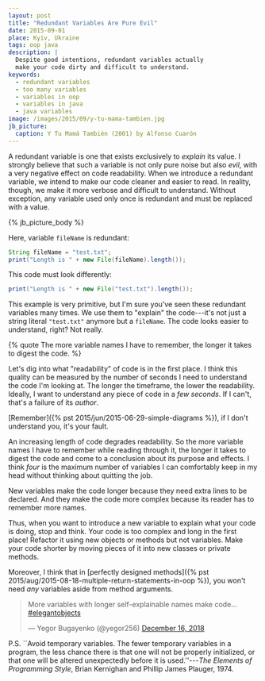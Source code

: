 ```yaml
---
layout: post
title: "Redundant Variables Are Pure Evil"
date: 2015-09-01
place: Kyiv, Ukraine
tags: oop java
description: |
  Despite good intentions, redundant variables actually
  make your code dirty and difficult to understand.
keywords:
  - redundant variables
  - too many variables
  - variables in oop
  - variables in java
  - java variables
image: /images/2015/09/y-tu-mama-tambien.jpg
jb_picture:
  caption: Y Tu Mamá También (2001) by Alfonso Cuarón
---
```


A redundant variable is one that exists exclusively
to _explain_ its value. I strongly believe that such a variable is
not only pure noise but also _evil_, with a very negative effect
on code readability. When we introduce a redundant variable, we intend to make our code
cleaner and easier to read. In reality, though, we make it more verbose
and difficult to understand. Without exception, any variable used only
once is redundant and must be replaced with a value.

<!--more-->

{% jb_picture_body %}

Here, variable `fileName` is redundant:

```java
String fileName = "test.txt";
print("Length is " + new File(fileName).length());
```

This code must look differently:

```java
print("Length is " + new File("test.txt").length());
```

This example is very primitive, but I'm sure you've seen these
redundant variables many times. We use them to "explain" the code---it's
not just a string literal `"test.txt"` anymore but a `fileName`.
The code looks easier to understand, right? Not really.

{% quote The more variable names I have to remember, the longer it takes to digest the code. %}

Let's dig into what "readability" of code is in the first place. I think this
quality can be measured by the number of seconds I need to understand the
code I'm looking at. The longer the timeframe, the lower the readability.
Ideally, I want to understand any piece of code in a _few seconds_. If I can't,
that's a failure of its _author_.

[Remember]({% pst 2015/jun/2015-06-29-simple-diagrams %}),
if I don't understand you, it's your fault.

An increasing length of code degrades readability. So the more variable
names I have to remember while reading through it, the longer
it takes to digest the code and come to a conclusion about
its purpose and effects. I think _four_ is the maximum number
of variables I can comfortably keep in my head without thinking
about quitting the job.

New variables make the code longer because they need extra lines to
be declared. And they make the code more complex because its reader
has to remember more names.

Thus, when you want to introduce a new variable to explain what your code is
doing, stop and think. Your code is too complex and long in the first place!
Refactor it using new objects or methods but not variables. Make your
code shorter by moving pieces of it into new classes or private methods.

Moreover, I think that in [perfectly designed methods]({% pst 2015/aug/2015-08-18-multiple-return-statements-in-oop %}),
you won't need _any_ variables aside from method arguments.

<blockquote class="twitter-tweet" data-lang="en"><p lang="en" dir="ltr">More variables with longer self-explainable names make code... <a href="https://twitter.com/hashtag/elegantobjects?src=hash&amp;ref_src=twsrc%5Etfw">#elegantobjects</a></p>&mdash; Yegor Bugayenko (@yegor256) <a href="https://twitter.com/yegor256/status/1074235467887980544?ref_src=twsrc%5Etfw">December 16, 2018</a></blockquote>
<script async src="https://platform.twitter.com/widgets.js" charset="utf-8"></script>

P.S. ``Avoid temporary variables. The fewer temporary variables in a program,
the less chance there is that one will not be properly initialized,
or that one will be altered unexpectedly before it is
used.''---_The Elements of Programming Style_, Brian Kernighan and Phillip James Plauger, 1974.
